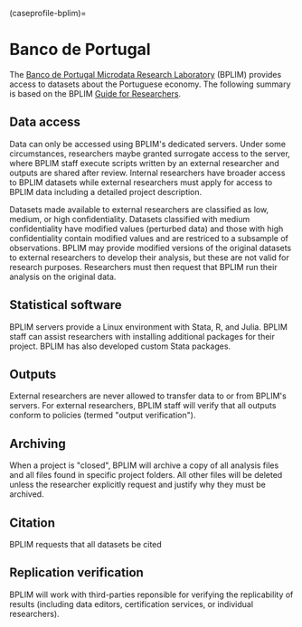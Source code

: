(caseprofile-bplim)=
# Banco de Portugal

The [Banco de Portugal Microdata Research
Laboratory](https://bplim.bportugal.pt/content/access-0) (BPLIM) provides access
to datasets about the Portuguese economy. The following summary is based on the
BPLIM [Guide for
Researchers](https://msites-dee-bplim-prd.azurewebsites.net/sites/default/files/guide_for_researchers_v202210.pdf).

## Data access
Data can only be accessed using BPLIM's dedicated servers. Under some
circumstances, researchers maybe granted surrogate access to the server, where
BPLIM staff execute scripts written by an external researcher and outputs are 
shared after review. Internal researchers have broader access to BPLIM datasets
while external researchers must apply for access to BPLIM data including a
detailed project description.

Datasets made available to external researchers are classified as low, medium,
or high confidentiality.  Datasets classified with medium confidentiality have
modified values (perturbed data) and those with high confidentiality contain
modified values and are restriced to a subsample of observations. BPLIM may
provide modified versions of the original datasets to external researchers to
develop their analysis, but these are not valid for research purposes.
Researchers must then request that BPLIM run their analysis on the original
data.

## Statistical software

BPLIM servers provide a Linux environment with Stata, R, and Julia. BPLIM staff
can assist researchers with installing additional packages for their project.
BPLIM has also developed custom Stata packages. 

## Outputs

External researchers are never allowed to transfer data to or from BPLIM's
servers. For external researchers, BPLIM staff will verify that all outputs
conform to policies (termed "output verification").

## Archiving

When a project is "closed", BPLIM will archive a copy of all analysis files and
all files found in specific project folders. All other files will be deleted
unless the researcher explicitly request and justify why they must be archived.

## Citation

BPLIM requests that all datasets be cited

## Replication verification

BPLIM will work with third-parties reponsible for verifying the replicability of
results (including data editors, certification services, or individual
researchers). 

